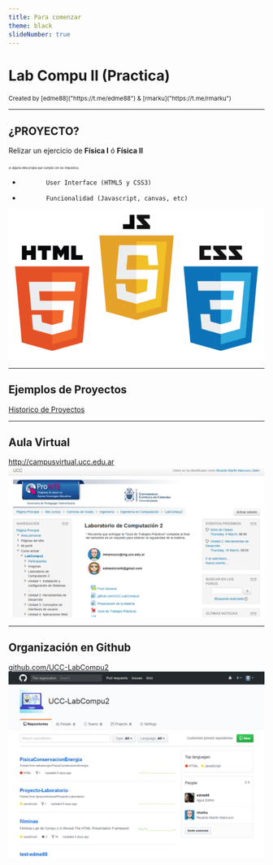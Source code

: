 ```yaml
---
title: Para comenzar
theme: black
slideNumber: true
---
```


# Lab Compu II (Practica)
<small>
Created by <i class="fa fa-telegram"></i>
[edme88]("https://t.me/edme88") & 
<i class="fa fa-telegram"></i>
[rmarku]("https://t.me/rmarku")
</small>

---
## ¿PROYECTO?
    
Relizar un ejercicio de **Física I** ó **Física II**

<span style="font-size: 0.4em">(o alguna idea propia que cumpla con los requisitos)</span>


*            User Interface (HTML5 y CSS3)
*            Funcionalidad (Javascript, canvas, etc)


![HTML5](images/presentacion/HTML5.png)

---
## Ejemplos de Proyectos
[Historico de Proyectos](https://ucc-labcompu2-historico.github.io/historial-proyectos/)


---
## Aula Virtual
[http://campusvirtual.ucc.edu.ar
    ![campus](images/presentacion/CampusVirtual.png)
](http://campusvirtual.ucc.edu.ar/course/view.php?id=1103)

---
## Organización en Github

[github.com/UCC-LabCompu2
    ![campus](images/presentacion/github.png)
](github.com/UCC-LabCompu2)


